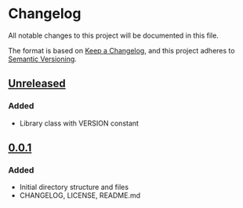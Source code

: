 # Changelog

All notable changes to this project will be documented in this file.

The format is based on [Keep a Changelog](https://keepachangelog.com/en/1.0.0/),
and this project adheres to [Semantic Versioning](https://semver.org/spec/v2.0.0.html).

## [Unreleased]

### Added

- Library class with VERSION constant

## [0.0.1]

### Added

- Initial directory structure and files
- CHANGELOG, LICENSE, README.md

[Unreleased]: https://github.com/liberty-ada/system/compare/0.0.1...HEAD
[0.0.1]: https://github.com/liberty-ada/system/commit/f0c337be51cd5e3ff1bc196c77328cd8627b847a
